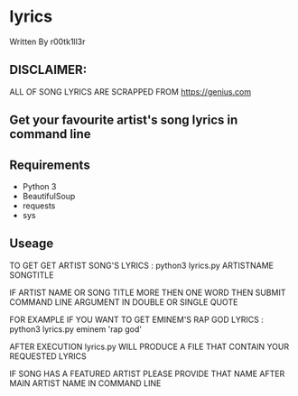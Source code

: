 # lyrics

Written By r00tk1ll3r

DISCLAIMER:
----------

ALL OF SONG LYRICS ARE SCRAPPED FROM https://genius.com

Get your favourite artist's song lyrics in command line
-------------------------------------------------------

Requirements
------------

  * Python 3
  * BeautifulSoup
  * requests
  * sys

Useage
------

TO GET GET ARTIST SONG'S LYRICS : python3 lyrics.py ARTISTNAME SONGTITLE

IF ARTIST NAME OR SONG TITLE MORE THEN ONE WORD THEN SUBMIT COMMAND LINE ARGUMENT IN DOUBLE OR SINGLE QUOTE

FOR EXAMPLE IF YOU WANT TO GET EMINEM'S RAP GOD LYRICS : python3 lyrics.py eminem 'rap god'

AFTER EXECUTION lyrics.py WILL PRODUCE A FILE THAT CONTAIN YOUR REQUESTED LYRICS

IF SONG HAS A FEATURED ARTIST PLEASE PROVIDE THAT NAME AFTER MAIN ARTIST NAME IN COMMAND LINE
